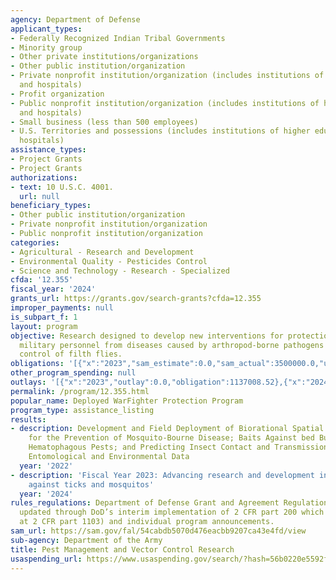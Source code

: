 ```yaml
---
agency: Department of Defense
applicant_types:
- Federally Recognized Indian Tribal Governments
- Minority group
- Other private institutions/organizations
- Other public institution/organization
- Private nonprofit institution/organization (includes institutions of higher education
  and hospitals)
- Profit organization
- Public nonprofit institution/organization (includes institutions of higher education
  and hospitals)
- Small business (less than 500 employees)
- U.S. Territories and possessions (includes institutions of higher education and
  hospitals)
assistance_types:
- Project Grants
- Project Grants
authorizations:
- text: 10 U.S.C. 4001.
  url: null
beneficiary_types:
- Other public institution/organization
- Private nonprofit institution/organization
- Public nonprofit institution/organization
categories:
- Agricultural - Research and Development
- Environmental Quality - Pesticides Control
- Science and Technology - Research - Specialized
cfda: '12.355'
fiscal_year: '2024'
grants_url: https://grants.gov/search-grants?cfda=12.355
improper_payments: null
is_subpart_f: 1
layout: program
objective: Research designed to develop new interventions for protection of deployed
  military personnel from diseases caused by arthropod-borne pathogens and to improve
  control of filth flies.
obligations: '[{"x":"2023","sam_estimate":0.0,"sam_actual":3500000.0,"usa_spending_actual":2122735.87},{"x":"2024","sam_estimate":0.0,"sam_actual":3500000.0,"usa_spending_actual":3219029.36},{"x":"2025","sam_estimate":0.0,"sam_actual":0.0,"usa_spending_actual":3628334.78}]'
other_program_spending: null
outlays: '[{"x":"2023","outlay":0.0,"obligation":1137008.52},{"x":"2024","outlay":0.0,"obligation":0.0},{"x":"2025","outlay":0.0,"obligation":1438768.83}]'
permalink: /program/12.355.html
popular_name: Deployed WarFighter Protection Program
program_type: assistance_listing
results:
- description: Development and Field Deployment of Biorational Spatial Repellents
    for the Prevention of Mosquito-Bourne Disease; Baits Against bed Bugs and Other
    Hematophagous Pests; and Predicting Insect Contact and Transmission Using Historical
    Entomological and Environmental Data
  year: '2022'
- description: 'Fiscal Year 2023: Advancing research and development in protection
    against ticks and mosquitos'
  year: '2024'
rules_regulations: Department of Defense Grant and Agreement Regulations (DGARS) (as
  updated through DoD’s interim implementation of 2 CFR part 200 which can be found
  at 2 CFR part 1103) and individual program announcements.
sam_url: https://sam.gov/fal/54cabdb5070d476eacbb9207ca43e4fd/view
sub-agency: Department of the Army
title: Pest Management and Vector Control Research
usaspending_url: https://www.usaspending.gov/search/?hash=56b0220e5592f0b1c2c5a26f1bcdf403
---
```

